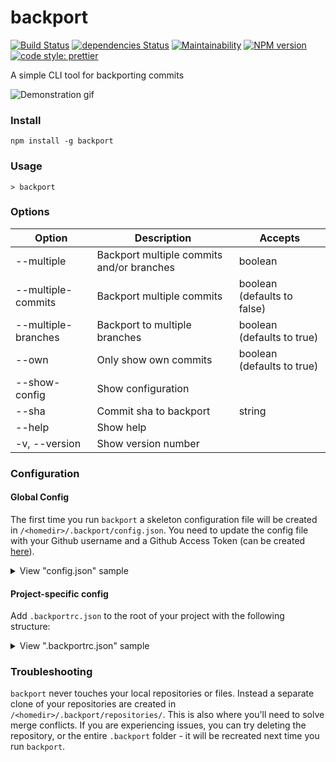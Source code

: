 # backport

[![Build Status](https://travis-ci.org/sqren/backport.svg?branch=master)](https://travis-ci.org/sqren/backport)
[![dependencies Status](https://david-dm.org/sqren/backport/status.svg)](https://david-dm.org/sqren/backport)
[![Maintainability](https://api.codeclimate.com/v1/badges/42a56ac121367ec37d19/maintainability)](https://codeclimate.com/github/sqren/backport/maintainability)
[![NPM version](https://img.shields.io/npm/v/backport.svg)](https://www.npmjs.com/package/backport)
[![code style: prettier](https://img.shields.io/badge/code_style-prettier-ff69b4.svg)](#badge)

A simple CLI tool for backporting commits

![Demonstration gif](https://i.makeagif.com/media/10-05-2017/kEJLqe.gif)

### Install

```
npm install -g backport
```

### Usage

```
> backport
```

### Options

| Option              | Description                               | Accepts                     |
| ------------------- | ----------------------------------------- | --------------------------- |
| --multiple          | Backport multiple commits and/or branches | boolean                     |
| --multiple-commits  | Backport multiple commits                 | boolean (defaults to false) |
| --multiple-branches | Backport to multiple branches             | boolean (defaults to true)  |
| --own               | Only show own commits                     | boolean (defaults to true)  |
| --show-config       | Show configuration                        |                             |
| --sha               | Commit sha to backport                    | string                      |
| --help              | Show help                                 |                             |
| -v, --version       | Show version number                       |                             |

### Configuration

#### Global Config

The first time you run `backport` a skeleton configuration file will be created
in `/<homedir>/.backport/config.json`. You need to update the config file with
your Github username and a Github Access Token (can be created
[here](https://github.com/settings/tokens/new)).

<details>
<summary>View "config.json" sample</summary>

```js
{
  // Github personal access token. Create here: https://github.com/settings/tokens/new
  // Please check "Full control of private repositories"
  "accessToken": "",

  // Github username, eg. kimchy
  "username": "",

  // Override project-specific setting
  "projects": []
}
```

</details>

#### Project-specific config

Add `.backportrc.json` to the root of your project with the following structure:

<details>
<summary>View ".backportrc.json" sample</summary>

```js
{
  "upstream": "elastic/kibana",

  // You can pre-select branches you use often
  "branches": [
    { "name": "6.x", "checked": true },
    { "name": "6.1", "checked": true },
    "6.0"
  ]

  // Only allow picking own commits to backport
  "own": true,

  // Backport multiple commits
  "multipleCommits": false,

  // Backport to multiple branches
  "multipleBranches": true,

  // Labels will be added to the PR
  "labels": ["backport"]
}
```

</details>

### Troubleshooting

`backport` never touches your local repositories or files. Instead a separate
clone of your repositories are created in `/<homedir>/.backport/repositories/`.
This is also where you'll need to solve merge conflicts. If you are experiencing
issues, you can try deleting the repository, or the entire `.backport` folder -
it will be recreated next time you run `backport`.

